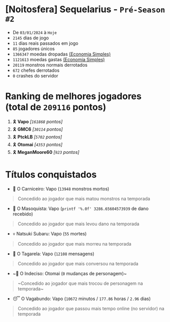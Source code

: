 # [Noitosfera] Sequelarius - `Pré-Season #2`
- De `03/01/2024` à `Hoje`
- `2145` dias de jogo
- `11` dias reais passados em jogo
- `85` jogadores únicos
- `1366347` moedas dropadas [(Economia Simples)](https://github.com/otomay/Economia-Simples)
- `1121613` moedas gastas [(Economia Simples)](https://github.com/otomay/Economia-Simples)
- `20119` monstros normais derrotados
- `672` chefes derrotados
- `0` crashes do servidor

# Ranking de melhores jogadores (total de `209116` pontos)
1. 🎗️ **Vapo** *[`161868` pontos]*
2. 🎗️ **GMC6** *[`30114` pontos]*
3. 🎗️ **PtckLB** *[`5702` pontos]*
4. 🎗️ **Otomai** *[`4353` pontos]*
5. 🎗️ **MeganMoore60** *[`923` pontos]*

# Títulos conquistados
- 👹 O Carniceiro: Vapo (`13948` monstros mortos)
> Concedido ao jogador que mais matou monstros na temporada
- 🥵 O Masoquista: Vapo (`printf '%.0f' 3286.65604573939` de dano recebido)
> Concedido ao jogador que mais levou dano na temporada
- 💀 Natsuki Subaru: Vapo (`55` mortes)
> Concedido ao jogador que mais morreu na temporada
- 🦜 O Tagarela: Vapo (`12108` mensagens)
> Concedido ao jogador que mais conversou na temporada
- ~🤔 O Indeciso: Otomai (`0` mudanças de personagem)~
> ~Concedido ao jogador que mais trocou de personagem na temporada~
- 😴 O Vagabundo: Vapo (`10672` minutos / `177.86` horas / `2.96` dias)
> Concedido ao jogador que passou mais tempo online (no servidor) na temporada
